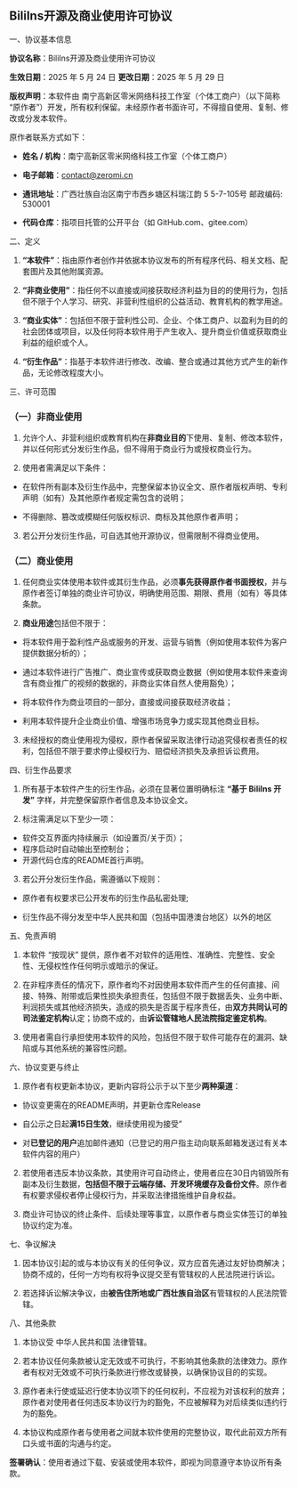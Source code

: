 ## BiliIns开源及商业使用许可协议





一、协议基本信息


**协议名称**：BiliIns开源及商业使用许可协议

**生效日期**：2025 年 5 月 24 日
**更改日期**：2025 年 5 月 29 日

**版权声明**：本软件由 南宁高新区零米网络科技工作室（个体工商户）（以下简称 “原作者”）开发，所有权利保留。未经原作者书面许可，不得擅自使用、复制、修改或分发本软件。


原作者联系方式如下：


*   **姓名 / 机构**：南宁高新区零米网络科技工作室（个体工商户）


*   **电子邮箱**：contact@zeromi.cn


*   **通讯地址**：广西壮族自治区南宁市西乡塘区科瑞江韵 5 5-7-105号 邮政编码: 530001


*   **代码仓库**：指项目托管的公开平台（如 GitHub.com、gitee.com）


二、定义


1.  **“本软件”**：指由原作者创作并依据本协议发布的所有程序代码、相关文档、配套图片及其他附属资源。

2.  **“非商业使用”**：指任何不以直接或间接获取经济利益为目的的使用行为，包括但不限于个人学习、研究、非营利性组织的公益活动、教育机构的教学用途。

3.  **“商业实体”**：包括但不限于营利性公司、企业、个体工商户、以盈利为目的的社会团体或项目，以及任何将本软件用于产生收入、提升商业价值或获取商业利益的组织或个人。

4.  **“衍生作品”**：指基于本软件进行修改、改编、整合或通过其他方式产生的新作品，无论修改程度大小。


三、许可范围



### （一）非商业使用&#xA;


1.  允许个人、非营利组织或教育机构在**非商业目的**下使用、复制、修改本软件，并以任何形式分发衍生作品，但不得用于商业行为或授权商业行为。


2.  使用者需满足以下条件：


*   在软件所有副本及衍生作品中，完整保留本协议全文、原作者版权声明、专利声明（如有）及其他原作者规定需包含的说明；


*   不得删除、篡改或模糊任何版权标识、商标及其他原作者声明；


3.  若公开分发衍生作品，可自选其他开源协议，但需限制不得商业使用。


### （二）商业使用&#xA;



1.  任何商业实体使用本软件或其衍生作品，必须**事先获得原作者书面授权**，并与原作者签订单独的商业许可协议，明确使用范围、期限、费用（如有）等具体条款。


2.  **商业用途**包括但不限于：


*   将本软件用于盈利性产品或服务的开发、运营与销售（例如使用本软件为客户提供数据分析的）；


*   通过本软件进行广告推广、商业宣传或获取商业数据（例如使用本软件来查询含有商业推广的视频的数据的，非商业实体自然人使用豁免）；


*   将本软件作为商业项目的一部分，直接或间接获取经济收益；


*   利用本软件提升企业商业价值、增强市场竞争力或实现其他商业目标。


3.  未经授权的商业使用视为侵权，原作者保留采取法律行动追究侵权者责任的权利，包括但不限于要求停止侵权行为、赔偿经济损失及承担诉讼费用。


四、衍生作品要求





1.  所有基于本软件产生的衍生作品，必须在显著位置明确标注 **“基于 BiliIns 开发”** 字样，并完整保留原作者信息及本协议全文。


2.  标注需满足以下至少一项：
  

*    软件交互界面内持续展示（如设置页/关于页）；
*    程序启动时自动输出至控制台；
*    开源代码仓库的README首行声明。


3.  若公开分发衍生作品，需遵循以下规则：



*   原作者有权要求已公开发布的衍生作品私密处理;

*   衍生作品不得分发至中华人民共和国（包括中国港澳台地区）以外的地区


五、免责声明





1.  本软件 “按现状” 提供，原作者不对软件的适用性、准确性、完整性、安全性、无侵权性作任何明示或暗示的保证。


2.  在非程序责任的情况下，原作者均不对因使用本软件而产生的任何直接、间接、特殊、附带或后果性损失承担责任，包括但不限于数据丢失、业务中断、利润损失或其他经济损失，造成的损失是否属于程序责任，由**双方共同认可的司法鉴定机构**认定；协商不成的，由**诉讼管辖地人民法院指定鉴定机构**。


3.  使用者需自行承担使用本软件的风险，包括但不限于软件可能存在的漏洞、缺陷或与其他系统的兼容性问题。


六、协议变更与终止





1.  原作者有权更新本协议，更新内容将公示于以下至少**两种渠道**：

*   协议变更需在的README声明，并更新仓库Release

*   自公示之日起**满15日生效**，继续使用视为接受”

*   对**已登记的用户**追加邮件通知（已登记的用户指主动向联系邮箱发送过有关本软件内容的用户）


2.  若使用者违反本协议条款，其使用许可自动终止，使用者应在30日内销毁所有副本及衍生数据，**包括但不限于云端存储、开发环境缓存及备份文件**。原作者有权要求侵权者停止侵权行为，并采取法律措施维护自身权益。


3.  商业许可协议的终止条件、后续处理等事宜，以原作者与商业实体签订的单独协议约定为准。


七、争议解决





1.  因本协议引起的或与本协议有关的任何争议，双方应首先通过友好协商解决；协商不成的，任何一方均有权将争议提交至有管辖权的人民法院进行诉讼。


2.  若选择诉讼解决争议，由**被告住所地或广西壮族自治区**有管辖权的人民法院管辖。


八、其他条款





1.  本协议受 中华人民共和国 法律管辖。


2.  若本协议任何条款被认定无效或不可执行，不影响其他条款的法律效力。原作者有权对无效或不可执行条款进行修改或替换，以确保协议目的的实现。


3.  原作者未行使或延迟行使本协议项下的任何权利，不应视为对该权利的放弃；原作者对使用者任何违反本协议行为的豁免，不应被解释为对后续类似违约行为的豁免。


4.  本协议构成原作者与使用者之间就本软件使用的完整协议，取代此前双方所有口头或书面的沟通与约定。


**签署确认**：使用者通过下载、安装或使用本软件，即视为同意遵守本协议所有条款。
